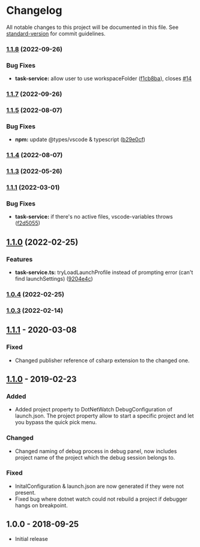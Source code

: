 # Changelog

All notable changes to this project will be documented in this file. See [standard-version](https://github.com/conventional-changelog/standard-version) for commit guidelines.

### [1.1.8](https://github.com/murugaratham/vscode-dotnet-watch/compare/v1.1.6...v1.1.8) (2022-09-26)


### Bug Fixes

* **task-service:** allow user to use workspaceFolder ([f1cb8ba](https://github.com/murugaratham/vscode-dotnet-watch/commit/f1cb8ba55877bcf36da1470393639191e4c71694)), closes [#14](https://github.com/murugaratham/vscode-dotnet-watch/issues/14)

### [1.1.7](https://github.com/murugaratham/vscode-dotnet-watch/compare/v1.1.6...v1.1.7) (2022-09-26)

### [1.1.5](https://github.com/murugaratham/vscode-dotnet-watch/compare/v1.1.4...v1.1.5) (2022-08-07)


### Bug Fixes

* **npm:** update @types/vscode & typescript ([b29e0cf](https://github.com/murugaratham/vscode-dotnet-watch/commit/b29e0cf62ae1d2ab7b5ae1abf624654d994fddf3))

### [1.1.4](https://github.com/murugaratham/vscode-dotnet-watch/compare/v1.1.3...v1.1.4) (2022-08-07)

### [1.1.3](https://github.com/murugaratham/vscode-dotnet-watch/compare/v1.1.2...v1.1.3) (2022-05-26)

### [1.1.1](https://github.com/murugaratham/vscode-dotnet-watch/compare/v1.1.0...v1.1.1) (2022-03-01)


### Bug Fixes

* **task-service:** if there's no active files, vscode-variables throws ([f2d5055](https://github.com/murugaratham/vscode-dotnet-watch/commit/f2d50552b28a19b799bd03ac8240c58929eac911))

## [1.1.0](https://github.com/murugaratham/vscode-dotnet-watch/compare/v1.0.4...v1.1.0) (2022-02-25)


### Features

* **task-service.ts:** tryLoadLaunchProfile instead of prompting error (can't find launchSettings) ([9204e4c](https://github.com/murugaratham/vscode-dotnet-watch/commit/9204e4c9a085dbbabb67869a4472e72f66901aa3))

### [1.0.4](https://github.com/murugaratham/vscode-dotnet-watch/compare/v1.0.2...v1.0.4) (2022-02-25)

### [1.0.3](https://github.com/murugaratham/vscode-dotnet-watch/compare/v1.0.1...v1.0.3) (2022-02-14)

## [1.1.1] - 2020-03-08

### Fixed

- Changed publisher reference of csharp extension to the changed one.

## [1.1.0] - 2019-02-23

### Added

- Added project property to DotNetWatch DebugConfiguration of launch.json. The project property allow to start a specific project and let you bypass the quick pick menu.

### Changed

- Changed naming of debug process in debug panel, now includes project name of the project which the debug session belongs to.

### Fixed

- InitalConfiguration & launch.json are now generated if they were not present.
- Fixed bug where dotnet watch could not rebuild a project if debugger hangs on breakpoint.

## 1.0.0 - 2018-09-25

- Initial release

[unreleased]: https://gitlab.com/dennismaxjung/vscode-dotnet-auto-attach/compare/v1.1.1...develop
[1.1.0]: https://gitlab.com/dennismaxjung/vscode-dotnet-auto-attach/compare/v1.0.0...v1.1.0
[1.1.1]: https://gitlab.com/dennismaxjung/vscode-dotnet-auto-attach/compare/v1.1.0...v1.1.1
